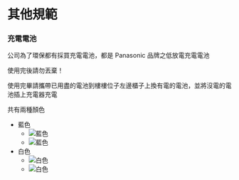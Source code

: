 # 其他規範

### 充電電池
公司為了環保都有採買充電電池，都是 Panasonic 品牌之低放電充電電池

使用完後請勿丟棄！

使用完畢請攜帶已用盡的電池到樓樓位子左邊櫃子上換有電的電池，並將沒電的電池插上充電器充電

共有兩種顏色
 - 藍色
   - ![藍色](http://i.imgur.com/BJRHzqZ.jpg) 
   - ![藍色](http://i.imgur.com/1VOuqHz.jpg) 
 - 白色
   - ![白色](http://i.imgur.com/Y4tASKx.jpg)
   - ![白色](http://i.imgur.com/L9AayGg.jpg)